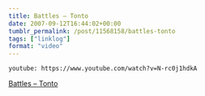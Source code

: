 ```yaml
---
title: Battles – Tonto
date: 2007-09-12T16:44:02+00:00
tumblr_permalink: /post/11568158/battles-tonto
tags: ["linklog"]
format: "video"
---
```


`youtube: https://www.youtube.com/watch?v=N-rc0j1hdkA`

[Battles – Tonto][1]

[1]: https://www.youtube.com/watch?v=N-rc0j1hdkA
